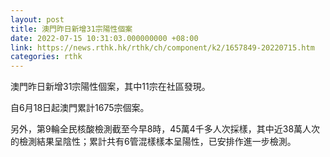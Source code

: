 ```yaml
---
layout: post
title: 澳門昨日新增31宗陽性個案
date: 2022-07-15 10:31:03.000000000 +08:00
link: https://news.rthk.hk/rthk/ch/component/k2/1657849-20220715.htm
categories: rthk
---
```


澳門昨日新增31宗陽性個案，其中11宗在社區發現。

自6月18日起澳門累計1675宗個案。

另外，第9輪全民核酸檢測截至今早8時，45萬4千多人次採樣，其中近38萬人次的檢測結果呈陰性；累計共有6管混樣樣本呈陽性，已安排作進一步檢測。
